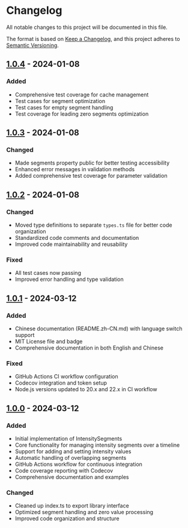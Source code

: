 # Changelog

All notable changes to this project will be documented in this file.

The format is based on [Keep a Changelog](https://keepachangelog.com/en/1.0.0/),
and this project adheres to [Semantic Versioning](https://semver.org/spec/v2.0.0.html).

## [1.0.4] - 2024-01-08

### Added
- Comprehensive test coverage for cache management
- Test cases for segment optimization
- Test cases for empty segment handling
- Test coverage for leading zero segments optimization

## [1.0.3] - 2024-01-08

### Changed
- Made segments property public for better testing accessibility
- Enhanced error messages in validation methods
- Added comprehensive test coverage for parameter validation

## [1.0.2] - 2024-01-08

### Changed
- Moved type definitions to separate `types.ts` file for better code organization
- Standardized code comments and documentation
- Improved code maintainability and reusability

### Fixed
- All test cases now passing
- Improved error handling and type validation

## [1.0.1] - 2024-03-12

### Added
- Chinese documentation (README.zh-CN.md) with language switch support
- MIT License file and badge
- Comprehensive documentation in both English and Chinese

### Fixed
- GitHub Actions CI workflow configuration
- Codecov integration and token setup
- Node.js versions updated to 20.x and 22.x in CI workflow

## [1.0.0] - 2024-03-12

### Added
- Initial implementation of IntensitySegments
- Core functionality for managing intensity segments over a timeline
- Support for adding and setting intensity values
- Automatic handling of overlapping segments
- GitHub Actions workflow for continuous integration
- Code coverage reporting with Codecov
- Comprehensive documentation and examples

### Changed
- Cleaned up index.ts to export library interface
- Optimized segment handling and zero value processing
- Improved code organization and structure

[1.0.4]: https://github.com/h1bomb/intensity-segments/compare/v1.0.3...v1.0.4
[1.0.3]: https://github.com/h1bomb/intensity-segments/compare/v1.0.2...v1.0.3
[1.0.2]: https://github.com/h1bomb/intensity-segments/compare/v1.0.1...v1.0.2
[1.0.1]: https://github.com/h1bomb/intensity-segments/compare/v1.0.0...v1.0.1
[1.0.0]: https://github.com/h1bomb/intensity-segments/releases/tag/v1.0.0
